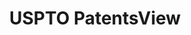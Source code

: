 ---
bigquery: https://console.cloud.google.com/bigquery?p=patents-public-data&d=patentsview&page=dataset
citation: Attribution should be given to PatentsView for use, distribution, or derivative
  works.
code: https://github.com/CSSIP-AIR/PatentsView-Code-Snippets/
contributors: USPTO
cost: None
description: 'PatentsView includes US patent data including raw data (summaries, applications,
  pregrant applications), disambugations of inventors and assignees, and inventor
  gender estimates.  Also foreign priority data, # of figures and sheets, and government
  interest statements.'
documentation: https://patentsview.org/query/builder-faqs
last_edit: 04/06/2022, 11:53:15
location: https://patentsview.org/
maintained_by: USPTO
record_creation_timestamp: 12/2/2020 17:20:46
schema_fields:
- lawyer_id
- latin_name
- disamb_inventor_id_20171226
- level_three
- attribution_status
- uuid
- field_title
- num_sheets
- city
- subcategory_id
- applicant_type
- subgroup_id
- state
- kind
- section
- fname
- group_id
- subclass_id
- group
- classification_status
- category_id
- level_one
- f102_date
- disamb_inventor_id_20190312
- subgroup
- disamb_assignee_id_20191231
- number
- disamb_inventor_id_20181127
- lapse_of_patent
- sequence
- classification_data_source
- role
- longitude
- level_two
- disclaimer_date
- disamb_inventor_id_20170808
- disamb_inventor_id_20190820
- dependent
- name
- symbol_position
- rawinventor_id
- num_claims
- rule_47
- county
- disamb_inventor_id_20200331
- term_grant
- mainclass_id
- male_flag
- county_fips
- patent_id
- organization_id
- disamb_inventor_id_20171003
- lname
- term_disclaimer
- disamb_inventor_id_20191008
- ipc_version_indicator
- name_first
- state_fips
- designation
- filename
- disamb_assignee_id_20190312
- doc_type
- subsection_id
- assignee_id
- disamb_inventor_id_20191231
- application_id
- rawassignee_id
- relkind
- disamb_inventor_id_20170307
- male
- doctype
- section_id
- disamb_assignee_id_20191008
- disamb_inventor_id_20201229
- text
- term_extension
- rawlocation_id
- contract_award_number
- action_date
- f371_date
- id
- publication_number
- disamb_inventor_id_20200929
- variety
- field_id
- citation_id
- latitude
- subclass
- abstract
- location_id
- type
- disamb_assignee_id_20190820
- country
- date
- rel_id
- length
- latlong
- num
- disamb_assignee_id_20200630
- ipc_class
- reldocno
- category
- num_figures
- exemplary
- classification_level
- _102_date
- gi_statement
- _371_date
- sector_title
- status
- organization
- series_code
- country_transformed
- title
- deceased
- classification_value
- disamb_assignee_id_20200929
- disamb_inventor_id_20180528
- inventor_id
- disamb_assignee_id_20181127
- name_last
- main_group
- disamb_inventor_id_20200630
- disamb_assignee_id_20200331
- withdrawn
shortname: patentsview
tags:
- disambiguation
- United States
- gender
terms_of_use: Creative Commons Attribution 4.0 International License.
timeframe: 1963-1999
title: USPTO PatentsView
uuid: cf1780b1-e265-4e49-8d1d-83b9cfe0fd9a
---